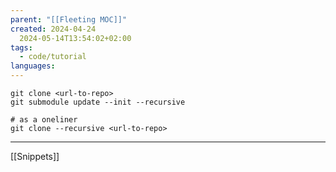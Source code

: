 ```yaml
---
parent: "[[Fleeting MOC]]"
created: 2024-04-24
  2024-05-14T13:54:02+02:00
tags:
  - code/tutorial
languages:
---
```


```shell
git clone <url-to-repo>
git submodule update --init --recursive

# as a oneliner
git clone --recursive <url-to-repo>
```

---

[[Snippets]]
